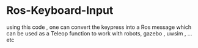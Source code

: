 # Ros-Keyboard-Input
using this code , one can convert the keypress into a Ros message which can be used as a Teleop function to work with robots, gazebo , uwsim , ... etc
